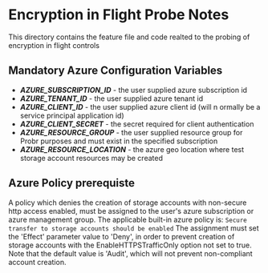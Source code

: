 # Encryption in Flight Probe Notes

This directory contains the feature file and code realted to the probing of encryption in flight controls

## Mandatory Azure Configuration Variables

- ***AZURE_SUBSCRIPTION_ID*** - the user supplied azure subscription id
- ***AZURE_TENANT_ID*** - the user supplied azure tenant id
- ***AZURE_CLIENT_ID*** - the user supplied azure client id (will n ormally be a service principal application id)
- ***AZURE_CLIENT_SECRET*** - the secret required for client authentication
- ***AZURE_RESOURCE_GROUP*** - the user supplied resource group for Probr purposes and must exist in the specified subscription
- ***AZURE_RESOURCE_LOCATION*** - the azure geo location where test storage account resources may be created

## Azure Policy prerequiste

A policy which denies the creation of storage accounts with non-secure http access enabled, must be assigned to the user's azure subscription or azure management group.
The applicable built-in azure policy is: `Secure transfer to storage accounts should be enabled`
The assignment must set the 'Effect' parameter value to 'Deny', in order to prevent creation of storage accounts with the EnableHTTPSTrafficOnly option not set to true. Note that the default value is 'Audit', which will not prevent non-compliant account creation.